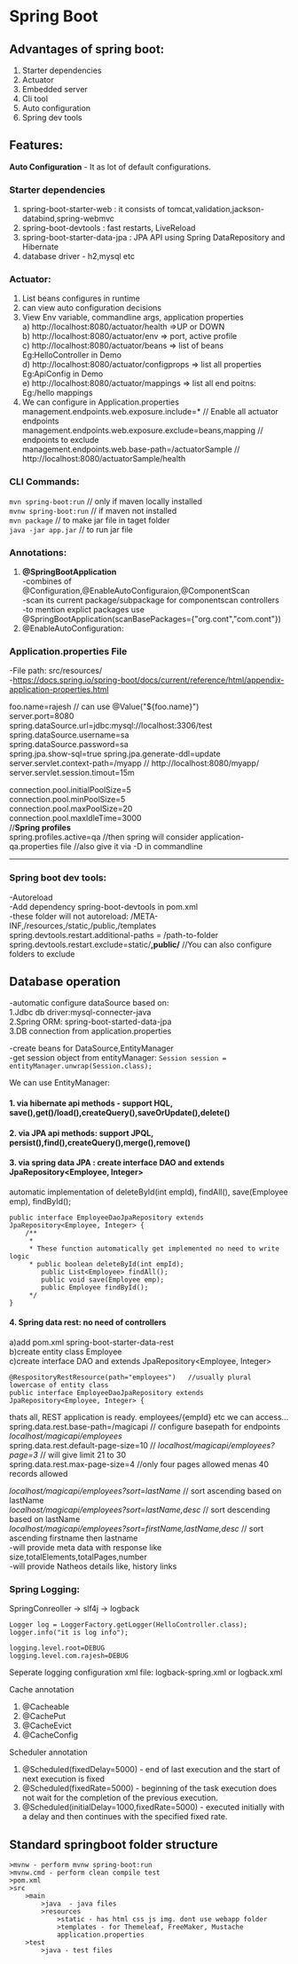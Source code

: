 # Spring Boot  

## Advantages of spring boot:
1. Starter dependencies
2. Actuator
3. Embedded server
4. Cli tool
5. Auto configuration
6. Spring dev tools


## Features:
**Auto Configuration** - It as lot of default configurations.  
### Starter dependencies    
1. spring-boot-starter-web : it consists of tomcat,validation,jackson-databind,spring-webmvc   
2. spring-boot-devtools : fast restarts, LiveReload  
3. spring-boot-starter-data-jpa : JPA API using Spring DataRepository and Hibernate  
4. database driver - h2,mysql etc  

### Actuator: 
1) List beans configures in runtime   
2) can view auto configuration decisions  
3) View Env variable, commandline args, application properties  
	a) http://localhost:8080/actuator/health =>UP or DOWN    
	b) http://localhost:8080/actuator/env => port, active profile  
	c) http://localhost:8080/actuator/beans => list of beans Eg:HelloController in Demo  
	d) http://localhost:8080/actuator/configprops => list all properties Eg:ApiConfig in Demo  
	e) http://localhost:8080/actuator/mappings => list all end poitns: Eg:/hello mappings  
4) We can configure in Application.properties  
management.endpoints.web.exposure.include=*  			// Enable all actuator endpoints  
management.endpoints.web.exposure.exclude=beans,mapping  	// endpoints to exclude  
management.endpoints.web.base-path=/actuatorSample 		// http://localhost:8080/actuatorSample/health  

### CLI Commands:    
```mvn spring-boot:run```    // only if maven locally installed  
```mvnw spring-boot:run``` // if maven not installed   
```mvn package``` 	// to make jar file in taget folder  
```java -jar app.jar```  // to run jar file  

### Annotations:
1. **@SpringBootApplication**  
-combines of @Configuration,@EnableAutoConfiguraion,@ComponentScan    
-scan its current package/subpackage for componentscan controllers   
-to mention explict packages use @SpringBootApplication(scanBasePackages={"org.cont","com.cont"})  
2. @EnableAutoConfiguration: 

### Application.properties File 
-File path: src/resources/  
-https://docs.spring.io/spring-boot/docs/current/reference/html/appendix-application-properties.html   

foo.name=rajesh  // can use @Value("${foo.name}")   
server.port=8080  
spring.dataSource.url=jdbc:mysql://localhost:3306/test  
spring.dataSource.username=sa  
spring.dataSource.password=sa    
spring.jpa.show-sql=true
spring.jpa.generate-ddl=update  
server.servlet.context-path=/myapp   // http://localhost:8080/myapp/  
server.servlet.session.timout=15m  
 
connection.pool.initialPoolSize=5  
connection.pool.minPoolSize=5  
connection.pool.maxPoolSize=20  
connection.pool.maxIdleTime=3000  
//**Spring profiles**    
spring.profiles.active=qa    //then spring will consider application-qa.properties file
//also give it via -D in commandline

---

### Spring boot dev tools: 
-Autoreload  
-Add dependency spring-boot-devtools in pom.xml  
-these folder will not autoreload: /META-INF,/resources,/static,/public,/templates  
spring.devtools.restart.additional-paths = /path-to-folder  
spring.devtools.restart.exclude=static/**,public/**	//You can also configure folders to exclude    

## Database operation  
-automatic configure dataSource based on:  
1.Jdbc db driver:mysql-connecter-java  
2.Spring ORM: spring-boot-started-data-jpa  
3.DB connection from application.properties  

-create beans for DataSource,EntityManager  
-get session object from entityManager: ```Session session = entityManager.unwrap(Session.class);```  

We can use EntityManager:
#### 1. via hibernate api methods - support HQL, save(),get()/load(),createQuery(),saveOrUpdate(),delete()     
#### 2. via JPA api methods: support JPQL, persist(),find(),createQuery(),merge(),remove()   
#### 3. via spring data JPA : create interface DAO and extends JpaRepository<Employee, Integer>     
automatic implementation of deleteById(int empId), findAll(), save(Employee emp), findById();  
```
public interface EmployeeDaoJpaRepository extends JpaRepository<Employee, Integer> {
    /**
     *  
     * These function automatically get implemented no need to write logic  
     * public boolean deleteById(int empId);
        public List<Employee> findAll(); 
        public void save(Employee emp);
    	public Employee findById();
     */
}
```
#### 4. Spring data rest: no need of controllers  
a)add pom.xml spring-boot-starter-data-rest  
b)create entity class Employee  
c)create interface DAO and extends JpaRepository<Employee, Integer>     
```
@RespositoryRestResource(path="employees")   //usually plural lowercase of entity class  
public interface EmployeeDaoJpaRepository extends JpaRepository<Employee, Integer> {
``` 
thats all, REST application is ready. employees/{empId} etc we can access...   
spring.data.rest.base-path=/magicapi  // configure basepath for endpoints *localhost/magicapi/employees*     
spring.data.rest.default-page-size=10  // *localhost/magicapi/employees?page=3* // will give limit 21 to 30   
spring.data.rest.max-page-size=4       //only four pages allowed menas 40 records allowed   

*localhost/magicapi/employees?sort=lastName*  // sort ascending based on lastName   
*localhost/magicapi/employees?sort=lastName,desc*  // sort descending based on lastName  
*localhost/magicapi/employees?sort=firstName,lastName,desc*  // sort ascending firstname then lastname   
-will provide meta data with response like size,totalElements,totalPages,number   
-will provide Natheos details like, history links   

### Spring Logging:
SpringConreoller -> slf4j -> logback  

```
Logger log = LoggerFactory.getLogger(HelloController.class);  
logger.info("it is log info");  

logging.level.root=DEBUG
logging.level.com.rajesh=DEBUG
```
Seperate logging configuration xml file: logback-spring.xml or logback.xml


Cache annotation  
1. @Cacheable
2. @CachePut
3. @CacheEvict
4. @CacheConfig

Scheduler annotation   
1. @Scheduled(fixedDelay=5000)  - end of last execution and the start of next execution is fixed  
2. @Scheduled(fixedRate=5000)  -  beginning of the task execution does not wait for the completion of the previous execution.  
3. @Scheduled(initialDelay=1000,fixedRate=5000)  - executed initially with a delay and then continues with the specified fixed rate.  

## Standard springboot folder structure
  
```
>mvnw - perform mvnw spring-boot:run    
>mvnw.cmd - perform clean compile test  
>pom.xml 
>src
	>main
		>java  - java files  
		>resources  
			>static - has html css js img. dont use webapp folder  
			>templates - for Themeleaf, FreeMaker, Mustache  
			application.properties
	>test  
		>java - test files   
```		

